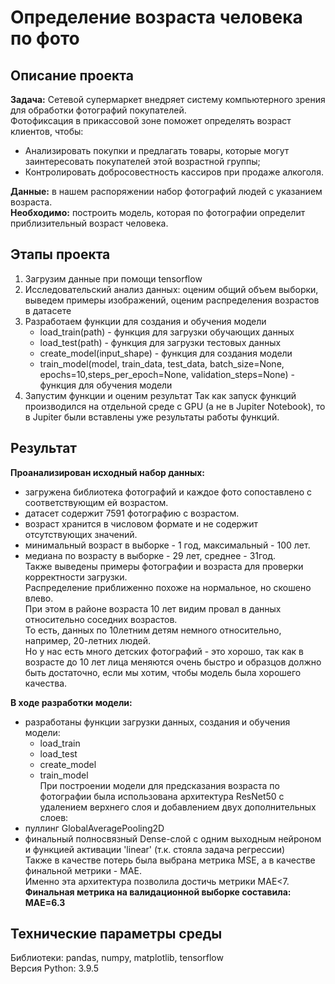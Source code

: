 
# Определение возраста человека по фото 

## Описание проекта
**Задача:** 
Сетевой супермаркет внедряет систему компьютерного зрения для обработки фотографий покупателей. 
<br> Фотофиксация в прикассовой зоне поможет определять возраст клиентов, чтобы:
- Анализировать покупки и предлагать товары, которые могут заинтересовать покупателей этой возрастной группы;
- Контролировать добросовестность кассиров при продаже алкоголя.

**Данные:** в нашем распоряжении набор фотографий людей с указанием возраста.
<br>**Необходимо:** построить модель, которая по фотографии определит приблизительный возраст человека.

## Этапы проекта
1. Загрузим данные при помощи tensorflow
2. Исследовательский анализ данных: оценим общий объем выборки, выведем примеры изображений, оценим распределения возрастов в датасете
3. Разработаем функции для создания и обучения модели
   - load_train(path) - функция для загрузки обучающих данных
   - load_test(path) - функция для загрузки тестовых данных
   - create_model(input_shape) - функция для создания модели
   - train_model(model, train_data, test_data, batch_size=None, epochs=10,steps_per_epoch=None, validation_steps=None) - функция для обучения модели
4. Запустим функции и оценим результат
Так как запуск функций производился на отдельной среде с GPU (а не в Jupiter Notebook), то в Jupiter были вставлены уже результаты работы функций.  

## Результат
**Проанализирован исходный набор данных:**
- загружена библиотека фотографий и каждое фото сопоставлено с соответствующим ей возрастом. 
- датасет содержит 7591 фотографию с возрастом. 
- возраст хранится в числовом формате и не содержит отсутствующих значений.
- минимальный возраст в выборке - 1 год, максимальный - 100 лет.
- медиана по возрасту  в выборке - 29 лет, среднее - 31год. 
<br>Также выведены примеры фотографии и возраста для проверки корректности загрузки.
<br>Распределение приближенно похоже на нормальное, но скошено влево. 
<br> При этом в районе возраста 10 лет видим провал в данных относительно соседних возрастов. 
<br>То есть, данных по 10летним детям немного относительно, например, 20-летних людей.
<br>Но у нас есть много детских фотографий - это хорошо, так как в возрасте до 10 лет лица меняются очень быстро и образцов должно быть достаточно, если мы хотим, чтобы модель была хорошего качества. 

**В ходе разработки модели:**
- разработаны функции загрузки данных, создания и обучения модели:
    - load_train
    - load_test
    - create_model
    - train_model
<br>При построении модели для предсказания возраста по фотографии была использована архитектура ResNet50 с удалением верхнего слоя и добавлением двух дополнительных слоев:
- пуллинг GlobalAveragePooling2D
- финальный полносвязный Dense-слой с одним выходным нейроном и функцией активации 'linear' (т.к. стояла задача регрессии) 
<br>Также в качестве потерь была выбрана метрика MSE, а в качестве финальной метрики - MAE.
<br>Именно эта архитектура позволила достичь метрики MAE<7.
<br>**Финальная метрика на валидационной выборке составила: MAE=6.3**

## Технические параметры среды
Библиотеки: pandas, numpy, matplotlib, tensorflow
<br>Версия Python: 3.9.5
